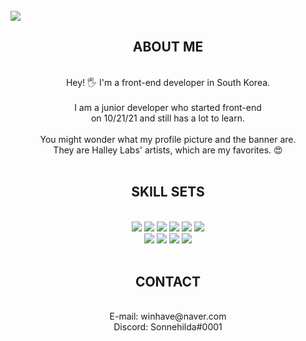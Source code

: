 <br/>
<img src="https://media.discordapp.net/attachments/921423896270491668/1025520375163015188/unknown.png"></img>

<br/>
<h2 align="center">ABOUT ME</h2>
<br/>

<div align="center">
  Hey! 🖐 I'm a front-end developer in South Korea. 
</div>
<br/>
<div align="center">
  I am a junior developer who started front-end
</div>
<div align="center">
  on 10/21/21 and still has a lot to learn.
</div>
<br/>
<div align="center">
  You might wonder what my profile picture and the banner are.
</div>
<div align="center">
  They are Halley Labs' artists, which are my favorites. 😍
</div>

<br/>
<h2 align="center">SKILL SETS</h2>
<br/>

<div align="center">
  <img src="https://img.shields.io/badge/LINUX-000000.svg?&style=for-the-badge&logo=Linux&logoColor=white"/>
  <img src="https://img.shields.io/badge/C-000000.svg?&style=for-the-badge&logo=C&logoColor=white"/>
  <img src="https://img.shields.io/badge/C++-000000.svg?&style=for-the-badge&logo=Cplusplus&logoColor=white"/>
  <img src="https://img.shields.io/badge/JAVA-000000.svg?&style=for-the-badge&logo=Java&logoColor=white"/>
  <img src="https://img.shields.io/badge/HTML5-000000.svg?&style=for-the-badge&logo=HTML5&logoColor=white"/>
  <img src="https://img.shields.io/badge/CSS3-000000.svg?&style=for-the-badge&logo=CSS3&logoColor=white"/>
</div>
<div align="center">
  <img src="https://img.shields.io/badge/JAVASCRIPT-000000.svg?&style=for-the-badge&logo=Javascript&logoColor=white"/>
  <img src="https://img.shields.io/badge/TYPESCRIPT-000000.svg?&style=for-the-badge&logo=Typescript&logoColor=white"/>
  <img src="https://img.shields.io/badge/REACT.js-000000.svg?&style=for-the-badge&logo=React&logoColor=white"/>
  <img src="https://img.shields.io/badge/NEXT.js-000000.svg?&style=for-the-badge&logo=Next.js&logoColor=white"/>
</div>

<br/>
<h2 align="center">CONTACT</h2>
<br/>

<div align="center">
  E-mail: winhave@naver.com
</div>
<div align="center">
  Discord: Sonnehilda#0001
</div>

<br/>
